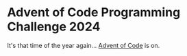 # Advent of Code Programming Challenge 2024

It's that time of the year again... [Advent of Code](https://adventofcode.com/2024) is on.


